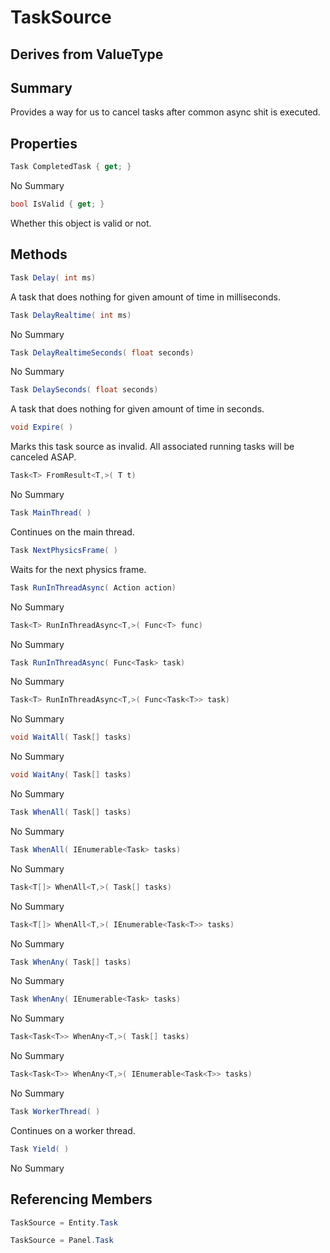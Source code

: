 # TaskSource

## Derives from ValueType

## Summary

Provides a way for us to cancel tasks after common async shit is executed.
## Properties

```c#
Task CompletedTask { get; } 
```
No Summary
```c#
bool IsValid { get; } 
```
Whether this object is valid or not.
## Methods

```c#
Task Delay( int ms) 
```
A task that does nothing for given amount of time in milliseconds.
```c#
Task DelayRealtime( int ms) 
```
No Summary
```c#
Task DelayRealtimeSeconds( float seconds) 
```
No Summary
```c#
Task DelaySeconds( float seconds) 
```
A task that does nothing for given amount of time in seconds.
```c#
void Expire( ) 
```
Marks this task source as invalid. All associated running tasks will be canceled ASAP.
```c#
Task<T> FromResult<T,>( T t) 
```
No Summary
```c#
Task MainThread( ) 
```
Continues on the main thread.
```c#
Task NextPhysicsFrame( ) 
```
Waits for the next physics frame.
```c#
Task RunInThreadAsync( Action action) 
```
No Summary
```c#
Task<T> RunInThreadAsync<T,>( Func<T> func) 
```
No Summary
```c#
Task RunInThreadAsync( Func<Task> task) 
```
No Summary
```c#
Task<T> RunInThreadAsync<T,>( Func<Task<T>> task) 
```
No Summary
```c#
void WaitAll( Task[] tasks) 
```
No Summary
```c#
void WaitAny( Task[] tasks) 
```
No Summary
```c#
Task WhenAll( Task[] tasks) 
```
No Summary
```c#
Task WhenAll( IEnumerable<Task> tasks) 
```
No Summary
```c#
Task<T[]> WhenAll<T,>( Task[] tasks) 
```
No Summary
```c#
Task<T[]> WhenAll<T,>( IEnumerable<Task<T>> tasks) 
```
No Summary
```c#
Task WhenAny( Task[] tasks) 
```
No Summary
```c#
Task WhenAny( IEnumerable<Task> tasks) 
```
No Summary
```c#
Task<Task<T>> WhenAny<T,>( Task[] tasks) 
```
No Summary
```c#
Task<Task<T>> WhenAny<T,>( IEnumerable<Task<T>> tasks) 
```
No Summary
```c#
Task WorkerThread( ) 
```
Continues on a worker thread.
```c#
Task Yield( ) 
```
No Summary
## Referencing Members

```c#
TaskSource = Entity.Task
```
```c#
TaskSource = Panel.Task
```
